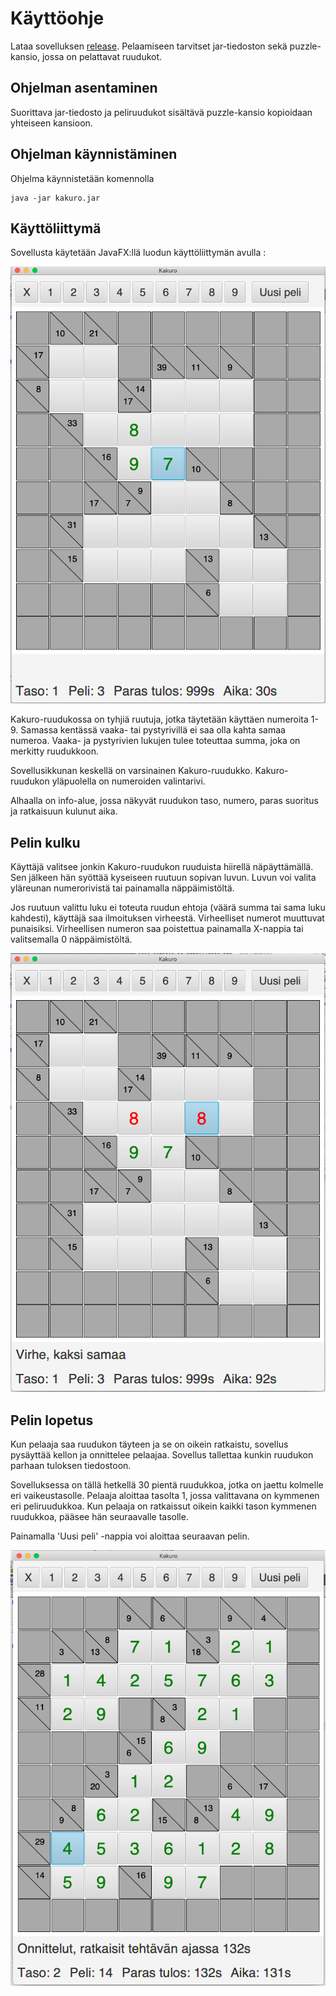 # Käyttöohje

Lataa sovelluksen [release](https://github.com/lautanal/ot-harjoitustyo/releases/tag/loppupalautus).  Pelaamiseen tarvitset jar-tiedoston sekä puzzle-kansio, jossa on pelattavat ruudukot.


## Ohjelman asentaminen

Suorittava jar-tiedosto ja peliruudukot sisältävä puzzle-kansio kopioidaan yhteiseen kansioon.


## Ohjelman käynnistäminen

Ohjelma käynnistetään komennolla 

```
java -jar kakuro.jar
```

## Käyttöliittymä

Sovellusta käytetään JavaFX:llä luodun käyttöliittymän avulla :


<img src="png/KakuroUi.png" width="750">


Kakuro-ruudukossa on tyhjiä ruutuja, jotka täytetään käyttäen numeroita 1-9.  Samassa kentässä vaaka- tai pystyrivillä ei saa olla kahta samaa numeroa. Vaaka- ja pystyrivien lukujen tulee toteuttaa summa, joka on merkitty ruudukkoon. 

Sovellusikkunan keskellä on varsinainen Kakuro-ruudukko.   Kakuro-ruudukon yläpuolella on numeroiden valintarivi.

Alhaalla on info-alue, jossa näkyvät ruudukon taso, numero, paras suoritus ja ratkaisuun kulunut aika.


## Pelin kulku

Käyttäjä valitsee jonkin Kakuro-ruudukon ruuduista hiirellä näpäyttämällä.   Sen jälkeen hän syöttää kyseiseen ruutuun sopivan luvun.  Luvun voi valita yläreunan numerorivistä tai painamalla näppäimistöltä.  

Jos ruutuun valittu luku ei toteuta ruudun ehtoja (väärä summa tai sama luku kahdesti), käyttäjä saa ilmoituksen virheestä.  Virheelliset numerot muuttuvat punaisiksi.  Virheellisen numeron saa poistettua painamalla X-nappia tai valitsemalla 0 näppäimistöltä.


<img src="png/KakuroUiError.png" width="750">


## Pelin lopetus

Kun pelaaja saa ruudukon täyteen ja se on oikein ratkaistu, sovellus pysäyttää kellon ja onnittelee pelaajaa.  Sovellus tallettaa kunkin ruudukon parhaan tuloksen tiedostoon.

Sovelluksessa on tällä hetkellä 30 pientä ruudukkoa, jotka on jaettu kolmelle eri vaikeustasolle.  Pelaaja aloittaa tasolta 1, jossa valittavana on kymmenen eri peliruudukkoa.  Kun pelaaja on ratkaissut oikein kaikki tason kymmenen ruudukkoa, pääsee hän seuraavalle tasolle.

Painamalla 'Uusi peli' -nappia voi aloittaa seuraavan pelin. 

<img src="png/KakuroUiCompleted.png" width="750">


